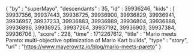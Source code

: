{
  "by" : "superMayo",
  "descendants" : 35,
  "id" : 39936246,
  "kids" : [ 39937356, 39937443, 39936725, 39936900, 39936829, 39936941, 39936957, 39937233, 39936883, 39936989, 39936804, 39936888, 39936896, 39936925, 39937264, 39937192, 39936903, 39937384, 39936706 ],
  "score" : 228,
  "time" : 1712267612,
  "title" : "Mario meets Pareto: multi-objective optimization of Mario Kart builds",
  "type" : "story",
  "url" : "https://www.mayerowitz.io/blog/mario-meets-pareto"
}
